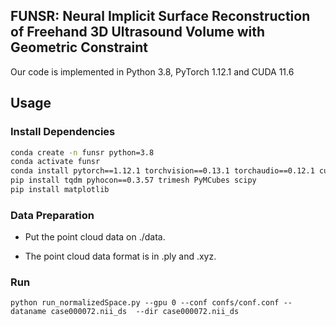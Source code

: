 ## FUNSR: Neural Implicit Surface Reconstruction of Freehand 3D Ultrasound Volume with Geometric Constraint

Our code is implemented in Python 3.8, PyTorch 1.12.1 and CUDA 11.6

## Usage


### Install Dependencies 
```bash
conda create -n funsr python=3.8
conda activate funsr
conda install pytorch==1.12.1 torchvision==0.13.1 torchaudio==0.12.1 cudatoolkit=11.6 -c pytorch -c conda-forge
pip install tqdm pyhocon==0.3.57 trimesh PyMCubes scipy
pip install matplotlib
```

### Data Preparation

- Put the point cloud data on ./data.

- The point cloud data format is in .ply and .xyz.

### Run

```
python run_normalizedSpace.py --gpu 0 --conf confs/conf.conf --dataname case000072.nii_ds  --dir case000072.nii_ds
 ```
